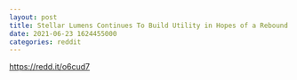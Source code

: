 ```yaml
--- 
layout: post 
title: Stellar Lumens Continues To Build Utility in Hopes of a Rebound 
date: 2021-06-23 1624455000 
categories: reddit 
--- 
```

https://redd.it/o6cud7
